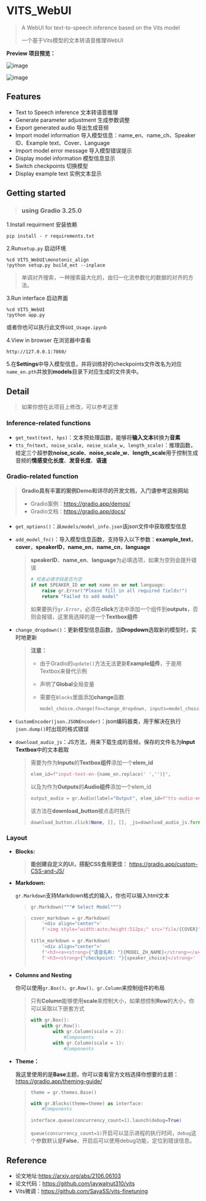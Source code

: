 # VITS_WebUI

> A WebUI for text-to-speech inference based on the Vits model
>
> 一个基于Vits模型的文本转语音推理WebUI


**Preview 项目预览：**

![image](https://user-images.githubusercontent.com/62274988/231185600-feb2fec3-24cd-4695-beab-0362ef4286f6.png)

![image](https://user-images.githubusercontent.com/62274988/231162669-10c84a50-1dd9-45f3-a4c9-85cd9daaf0d5.png)



## Features

- Text to Speech inference 文本转语音推理
- Generate parameter adjustment 生成参数调整
- Export generated audio 导出生成音频
- Import model information 导入模型信息：name_en、name_ch、Speaker ID、Example text、Cover、Language
- Import model error message 导入模型错误提示
- Display model information 模型信息显示
- Switch checkpoints 切换模型
- Display example text 实例文本显示



## Getting started

>### using Gradio 3.25.0

 1.Install requirment 安装依赖

```
pip install - r requirements.txt
```

2.Run`setup.py` 启动环境

```
%cd VITS_WebUI\monotonic_align
!python setup.py build_ext --inplace
```

> 单调对齐搜索，一种搜索最大化的，由归一化流参数化的数据的对齐的方法。

3.Run interface 启动界面

```
%cd VITS_WebUI
!python app.py
```

或者你也可以执行此文件`GUI_Usage.ipynb`

4.View in browser 在浏览器中查看

```
http://127.0.0.1:7860/
```

5.在**Settings**中导入模型信息，并将训练好的checkpoints文件改名为对应`name_en.pth`并放到**models**目录下对应生成的文件夹中。

## Detail 

> 如果你想在此项目上修改，可以参考这里



### Inference-related functions

- `get_text(text, hps)`：文本预处理函数，能够将**输入文本**转换为**音素**
- `tts_fn(text, noise_scale, noise_scale_w, length_scale)`：推理函数，给定三个超参数**noise_scale**、**noise_scale_w**、**length_scale**用于控制生成音频的**情感变化长度**、**发音长度**、**语速**



### Gradio-related function

> **Gradio具有丰富的案例Demo和详尽的开发文档，入门请参考这些网站**
>
> - Gradio案例：https://gradio.app/demos/
> - Gradio文档：https://gradio.app/docs/

#### 

- `get_options()`：从`models/model_info.json`该json文件中获取模型信息

- `add_model_fn()`：导入模型信息函数，支持导入以下参数：**example_text**，**cover**，**speakerID**，**name_en**，**name_cn**，**language**

  > **speakerID**、**name_en**、**language**为必填选项，如果为空则会提升错误
  >
  > ```python
  > # 检查必填字段是否为空
  > if not SPEAKER_ID or not name_en or not language:
  >     raise gr.Error("Please fill in all required fields!")
  >     return "Failed to add model"
  > ```
  >
  > 如果要执行`gr.Error`，必须在**click**方法中添加一个组件到**outputs**，否则会报错，这里我选择的是一个**Textbox组件**

- `change_dropdown()`：更新模型信息函数，当**Dropdown**选取新的模型时，实时地更新

  > **注意：**
  >
  > - 由于Gradio的`update()`方法无法更新**Example组件**，于是用Textbox来替代示例
  >
  > - 声明了**Global**全局变量
  >
  > - 需要在`Blocks`里面添加**change**函数
  >
  >   ```python
  >   model_choice.change(fn=change_dropdown, inputs=model_choice, outputs=[speaker_id_choice,cover_markdown,title_markdown,lan,example_text_box])
  >   ```

- `CustomEncoder(json.JSONEncoder)`：json编码器类，用于解决在执行`json.dump()`时出现的格式错误

- `download_audio_js`：JS方法，用来下载生成的音频，保存的文件名为**Input Textbox**中的文本截取

  > 需要为作为**Inputs**的**Textbox组件**添加一个**elem_id**
  >
  > ```python
  > elem_id=f"input-text-en-{name_en.replace(' ','')}",
  > ```
  >
  > 以及为作为**Outputs**的**Audio组件**添加一个elem_id
  >
  > ```python
  > output_audio = gr.Audio(label="Output", elem_id=f"tts-audio-en-{name_en.replace(' ','')}")
  > ```
  >
  > 该方法在**download_button**被点击时执行
  >
  > ```python
  > download_button.click(None, [], [], _js=download_audio_js.format(audio_id=f"en-{name_en.replace(' ', '')}"))
  > ```



### Layout

- **Blocks:**

  > **能创建自定义的UI，搭配CSS食用更佳：** https://gradio.app/custom-CSS-and-JS/

- **Markdown:**

  `gr.Markdown`支持Markdown格式的输入，你也可以输入html文本

  > ```python
  > gr.Markdown("""# Select Model""")
  > ```

  > ```python
  > cover_markdown = gr.Markdown(
  >     '<div align="center">'
  >     f'<img style="width:auto;height:512px;" src="file/{COVER}">' if COVER else ""
  >                                                                                '</div>')
  > title_markdown = gr.Markdown(
  >     '<div align="center">'
  >     f'<h3><a><strong>{"语音名称: "}{MODEL_ZH_NAME}</strong></a>'
  >     f'<h3><strong>{"checkpoint: "}{speaker_choice}</strong>'
  >                                                                                '</div>')
  > ```

- **Columns and Nesting**

  你可以使用`gr.Box()`、`gr.Row()`、`gr.Column`来控制组件的布局

  > 只有**Column**能够使用**scale**来控制大小，如果想控制**Row**的大小，你可以采取以下嵌套方式
  >
  > ```python
  > with gr.Box():
  >     with gr.Row():
  >         with gr.Column(scale = 2):
  >             #Components 
  >         with gr.Column(scale = 1):
  >             #Components
  > ```

- **Theme：**

  我这里使用的是**Base**主题，你可以查看官方文档选择你想要的主题：https://gradio.app/theming-guide/

  > ```python
  > theme = gr.themes.Base()
  > 
  > with gr.Blocks(theme=theme) as interface:
  >     #Components 
  >     
  > interface.queue(concurrency_count=1).launch(debug=True)
  > ```
  >
  > `queue(concurrency_count=1)`开启可以显示进程的执行时间，`debug`这个参数默认是**False**，开启后可以使用debug功能，定位到错误信息。







## Reference

- 论文地址:https://arxiv.org/abs/2106.06103
- 论文代码：https://github.com/jaywalnut310/vits
- Vits微调：https://github.com/SayaSS/vits-finetuning
